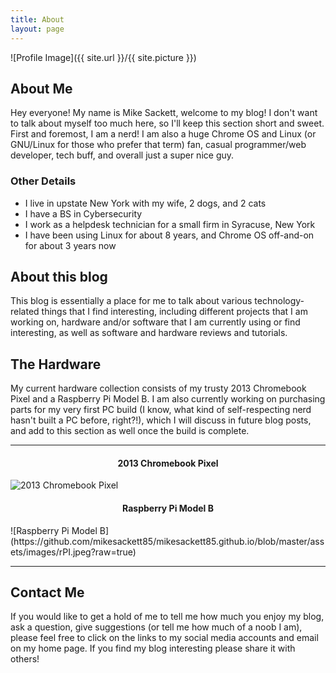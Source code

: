 ```yaml
---
title: About
layout: page
---
```


![Profile Image]({{ site.url }}/{{ site.picture }})


<h2>About Me</h2>

<p>Hey everyone!  My name is Mike Sackett, welcome to my blog!  I don't want to talk about myself too much here, so I'll keep this section short and sweet.  First and foremost, I am a nerd!  I am also a huge Chrome OS and Linux (or GNU/Linux for those who prefer that term) fan, casual programmer/web developer, tech buff, and overall just a super nice guy.
</p>

<H3>Other Details</H3> 
<ul>
<li>I live in upstate New York with my wife, 2 dogs, and 2 cats</li>
<li>I have a BS in Cybersecurity</li>
<li>I work as a helpdesk technician for a small firm in Syracuse, New York</li>
<li>I have been using Linux for about 8 years, and Chrome OS off-and-on for about 3 years now</li>
</ul>

<h2>About this blog</h2>

This blog is essentially a place for me to talk about various technology-related things that I find interesting, including different projects that I am working on, hardware and/or software that I am currently using or find interesting, as well as software and hardware reviews and tutorials.  

<h2>The Hardware</h2>

<p>My current hardware collection consists of my trusty 2013 Chromebook Pixel and a Raspberry Pi Model B.  I am also currently working on purchasing parts for my very first PC build (I know, what kind of self-respecting nerd hasn't built a PC before, right?!), which I will discuss in future blog posts, and add to this section as well once the build is complete.</p>

---

<h4 align="center">2013 Chromebook Pixel</h4>

![2013 Chromebook Pixel](https://github.com/mikesackett85/mikesackett85.github.io/blob/master/assets/images/Pixel.jpeg?raw=true)

<h4 align="center">Raspberry Pi Model B</h4>
![Raspberry Pi Model B](https://github.com/mikesackett85/mikesackett85.github.io/blob/master/assets/images/rPI.jpeg?raw=true)

***

<h2>Contact Me</h2>

<p>If you would like to get a hold of me to tell me how much you enjoy my blog, ask a question, give suggestions (or tell me how much of a noob I am), please feel free to click on the links to my social media accounts and email on my home page.  If you find my blog interesting please share it with others!</p>


